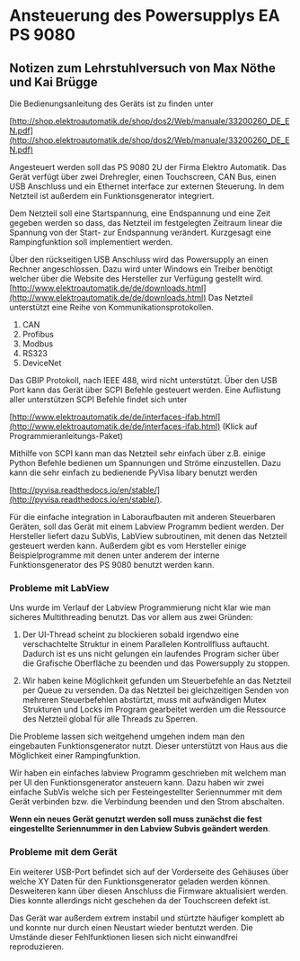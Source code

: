 # Ansteuerung des Powersupplys EA PS 9080

## Notizen zum Lehrstuhlversuch von Max Nöthe und Kai Brügge

Die Bedienungsanleitung des Geräts ist zu finden unter

[http://shop.elektroautomatik.de/shop/dos2/Web/manuale/33200260_DE_EN.pdf](http://shop.elektroautomatik.de/shop/dos2/Web/manuale/33200260_DE_EN.pdf)


Angesteuert werden soll das PS 9080 2U der Firma Elektro Automatik.
Das Gerät verfügt über zwei Drehregler, einen Touchscreen, CAN Bus,  einen USB Anschluss und ein Ethernet interface zur externen Steuerung.
In dem Netzteil ist außerdem ein Funktionsgenerator integriert.

Dem Netzteil soll eine Startspannung, eine Endspannung und eine Zeit gegeben werden
so dass, das Netzteil im festgelegten Zeitraum linear die Spannung von der Start- zur
Endspannung verändert. Kurzgesagt eine Rampingfunktion soll implementiert werden.

Über den rückseitigen USB Anschluss wird das Powersupply an einen Rechner angeschlossen. Dazu wird unter Windows ein Treiber benötigt
welcher über die Website des Hersteller zur Verfügung gestellt wird.
[http://www.elektroautomatik.de/de/downloads.html](http://www.elektroautomatik.de/de/downloads.html)
Das Netzteil unterstützt eine Reihe von Kommunikationsprotokollen.

  1. CAN
  2. Profibus
  3. Modbus
  4. RS323
  5. DeviceNet

Das GBIP Protokoll, nach IEEE 488,  wird nicht unterstützt.
Über den USB Port kann das Gerät über SCPI Befehle gesteuert werden. Eine Auflistung
aller unterstützen SCPI Befehle findet sich unter

[http://www.elektroautomatik.de/de/interfaces-ifab.html](http://www.elektroautomatik.de/de/interfaces-ifab.html)
(Klick auf Programmieranleitungs-Paket)

Mithilfe von SCPI kann man das Netzteil sehr einfach über z.B. einige Python Befehle bedienen um Spannungen und Ströme einzustellen.
Dazu kann die sehr einfach zu bedienende PyVisa libary benutzt werden

[http://pyvisa.readthedocs.io/en/stable/](http://pyvisa.readthedocs.io/en/stable/).

Für die einfache integration in Laboraufbauten mit anderen Steuerbaren Geräten, soll das Gerät mit einem Labview Programm bedient werden.
Der Hersteller liefert dazu SubVis, LabView subroutinen, mit denen das Netzteil gesteuert werden kann.  Außerdem gibt es vom Hersteller einige Beispielprogramme
mit denen unter anderem der interne Funktionsgenerator des PS 9080 benutzt werden kann.



### Probleme mit LabView
Uns wurde im Verlauf der Labview Programmierung nicht klar wie man
sicheres Multithreading benutzt. Das vor allem aus zwei Gründen:

  1.  Der UI-Thread scheint zu blockieren sobald irgendwo eine verschachtelte
  Struktur in einem Parallelen Kontrollfluss auftaucht. Dadurch ist es uns nicht
  gelungen ein laufendes Program sicher über die Grafische Oberfläche zu beenden
  und das Powersupply zu stoppen.

  2.  Wir haben keine Möglichkeit gefunden um Steuerbefehle an das Netzteil per
  Queue zu versenden. Da das Netzteil bei gleichzeitigen Senden von mehreren Steuerbefehlen abstürtzt, muss mit aufwändigen Mutex Strukturen und Locks im Program gearbeitet werden um die Ressource des Netzteil global für alle Threads zu Sperren.

Die Probleme lassen sich weitgehend umgehen indem man den eingebauten
Funktionsgenerator nutzt. Dieser unterstützt von Haus aus die Möglichkeit einer
Rampingfunktion.

Wir haben ein einfaches labview Programm geschrieben mit welchem man per UI
den Funktionsgenerator ansteuern kann. Dazu haben wir zwei einfache SubVis welche
sich per Festeingestellter Seriennummer mit dem Gerät verbinden bzw. die Verbindung
beenden und den Strom abschalten.

__Wenn ein neues Gerät genutzt werden soll muss zunächst die fest eingestellte
Seriennummer in den Labview Subvis geändert werden__.


### Probleme mit dem Gerät
Ein weiterer USB-Port befindet sich auf der Vorderseite des Gehäuses über welche
XY Daten für den Funktionsgenerator geladen werden können. Desweiteren kann über
diesen Anschluss die Firmware aktualisiert werden. Dies konnte allerdings nicht geschehen da der Touchscreen defekt ist.

Das Gerät war außerdem extrem instabil und stürtzte häufiger komplett ab und konnte nur durch einen Neustart wieder bentutzt werden.  Die Umstände dieser Fehlfunktionen
liesen sich nicht einwandfrei reproduzieren.

